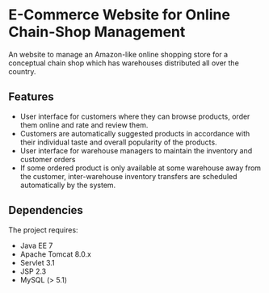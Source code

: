# E-Commerce Website for Online Chain-Shop Management

An website to manage an Amazon-like online shopping store for a conceptual chain shop which has warehouses distributed all over the country.

Features
--------
- User interface for customers where they can browse products, order them online and rate and review them.
- Customers are automatically suggested products in accordance with their individual taste and overall popularity of the products.
- User interface for warehouse managers to maintain the inventory and customer orders
- If some ordered product is only available at some warehouse away from the customer, inter-warehouse inventory transfers are scheduled automatically by the system.

Dependencies
------------
The project requires:

- Java EE 7
- Apache Tomcat 8.0.x
- Servlet 3.1
- JSP 2.3
- MySQL (> 5.1)
